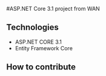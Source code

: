 #ASP.NET Core 3.1 project from WAN
## Technologies
- ASP.NET CORE 3.1
- Entity Framework Core
## How to contribute